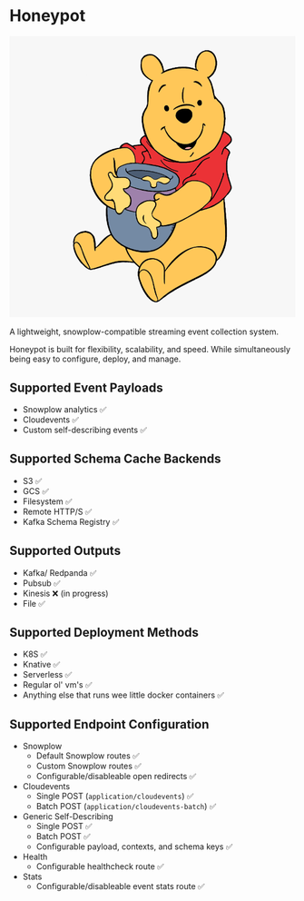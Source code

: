 
# Honeypot

![Honeypot](img/honeypot.png)

A lightweight, snowplow-compatible streaming event collection system.

Honeypot is built for flexibility, scalability, and speed. While simultaneously being easy to configure, deploy, and manage.



## Supported Event Payloads

- Snowplow analytics ✅
- Cloudevents ✅
- Custom self-describing events ✅


## Supported Schema Cache Backends

- S3 ✅
- GCS ✅
- Filesystem ✅
- Remote HTTP/S ✅
- Kafka Schema Registry ✅


## Supported Outputs

- Kafka/ Redpanda ✅
- Pubsub ✅
- Kinesis ❌ (in progress)
- File ✅


## Supported Deployment Methods

- K8S ✅
- Knative ✅
- Serverless ✅
- Regular ol' vm's ✅
- Anything else that runs wee little docker containers ✅


## Supported Endpoint Configuration

- Snowplow
    - Default Snowplow routes ✅
    - Custom Snowplow routes ✅
    - Configurable/disableable open redirects ✅
- Cloudevents
    - Single POST (`application/cloudevents`) ✅
    - Batch POST (`application/cloudevents-batch`) ✅
- Generic Self-Describing
    - Single POST ✅
    - Batch POST ✅
    - Configurable payload, contexts, and schema keys ✅
- Health
    - Configurable healthcheck route ✅
- Stats
    - Configurable/disableable event stats route ✅
